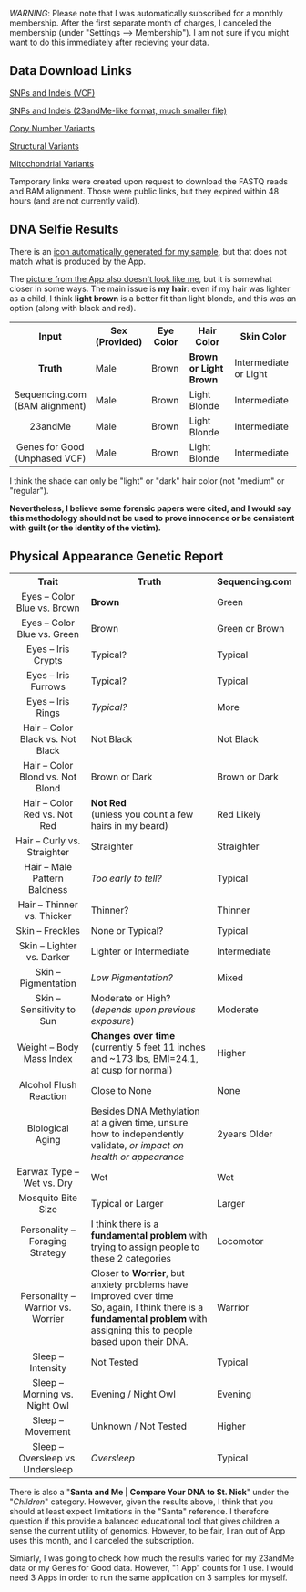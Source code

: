 *WARNING*: Please note that I was automatically subscribed for a monthly membership.  After the first separate month of charges, I canceled the membership (under "Settings --> Membership").  I am not sure if you might want to do this immediately after recieving your data.

## Data Download Links

[SNPs and Indels (VCF)](https://api.sequencing.com/download.ashx?id=4606fd1c-f29c-4752-bc8b-c4d5578ad8de)

[SNPs and Indels (23andMe-like format, much smaller file)](https://api.sequencing.com/download.ashx?id=630717f6-6593-478c-9684-ebb598c11a75)

[Copy Number Variants](https://api.sequencing.com/download.ashx?id=31c3aa8a-bdad-4e59-a8fa-ddb6ee9753b2)

[Structural Variants](https://api.sequencing.com/download.ashx?id=ec702951-7814-44ce-8023-9ec76984812b)

[Mitochondrial Variants](https://api.sequencing.com/download.ashx?id=947342e4-406d-4b8c-aeb1-9347235a4531)

Temporary links were created upon request to download the FASTQ reads and BAM alignment.  Those were public links, but they expired within 48 hours (and are not currently valid).

## DNA Selfie Results

There is an [icon automatically generated for my sample](https://github.com/cwarden45/DTC_Scripts/blob/master/Sequencing.com/DNA_Selfie-Profile-211016.PNG), but that does not match what is produced by the App.

The [picture from the App also doesn't look like me](https://github.com/cwarden45/DTC_Scripts/blob/master/Sequencing.com/MyDNASelfie-Sequencing.com-2021Oct17.png), but it is somewhat closer in some ways.  The main issue is **my hair**: even if my hair was lighter as a child, I think **light brown** is a better fit than light blonde, and this was an option (along with black and red).

<table>
  <tbody>
    <tr>
      <th align="center">Input</th>
      <th align="center">Sex<br>(Provided)</th>
      <th align="center">Eye Color</th>
      <th align="center">Hair Color</th>
      <th align="center">Skin Color</th>
    </tr>
    <tr>
      <td align="center"><b>Truth</b></td>
      <td align="left">Male</td>
      <td align="left">Brown</td>
      <td align="left"><b>Brown or Light Brown</b></td>
      <td align="left">Intermediate or Light</td>
     </tr>
    <tr>
      <td align="center">Sequencing.com<br>(BAM alignment)</td>
      <td align="left">Male</td>
      <td align="left">Brown</td>
      <td align="left">Light Blonde</td>
      <td align="left">Intermediate</td>
     </tr>
    <tr>
      <td align="center">23andMe</td>
      <td align="left">Male</td>
      <td align="left">Brown</td>
      <td align="left">Light Blonde</td>
      <td align="left">Intermediate</td>
     </tr>
    <tr>
      <td align="center">Genes for Good<br>(Unphased VCF)</td>
      <td align="left">Male</td>
      <td align="left">Brown</td>
      <td align="left">Light Blonde</td>
      <td align="left">Intermediate</td>
     </tr>
</tbody>
</table>

I think the shade can only be "light" or "dark" hair color (not "medium" or "regular").

**Nevertheless, I believe some forensic papers were cited, and I would say this methodology should not be used to prove innocence or be consistent with guilt (or the identity of the victim).**

## Physical Appearance Genetic Report

<table>
  <tbody>
    <tr>
      <th align="center">Trait</th>
      <th align="center"><b>Truth</b></th>
      <th align="center"><b>Sequencing.com</b></th>
    </tr>
    <tr>
      <td align="center">Eyes – Color Blue vs. Brown</td>
      <td align="left"><b>Brown</b></td>
      <td align="left">Green</td>
    </tr>
    <tr>
      <td align="center">Eyes – Color Blue vs. Green</td>
       <td align="left">Brown</td>
       <td align="left">Green or Brown</td>
    </tr>
    <tr>
      <td align="center">Eyes – Iris Crypts</td>
      <td align="left">Typical?</td>
      <td align="left">Typical</td>
    </tr>
    <tr>
      <td align="center">Eyes – Iris Furrows</td>
      <td align="left">Typical?</td>
      <td align="left">Typical</td>
    </tr>
    <tr>
      <td align="center">Eyes – Iris Rings</td>
      <td align="left"><i>Typical?</i></td>
      <td align="left">More</td>
    </tr>
    <tr>
      <td align="center">Hair – Color Black vs. Not Black</td>
      <td align="left">Not Black</td>
      <td align="left">Not Black</td>
    </tr>
    <tr>
      <td align="center">Hair – Color Blond vs. Not Blond</td>
      <td align="left">Brown or Dark</td>
      <td align="left">Brown or Dark</td>
    </tr>
    <tr>
      <td align="center">Hair – Color Red vs. Not Red</td>
      <td align="left"><b>Not Red</b></br>(unless you count a few hairs in my beard)</td>
      <td align="left">Red Likely</td>
    </tr>
    <tr>
      <td align="center">Hair – Curly vs. Straighter</td>
      <td align="left">Straighter</td>
      <td align="left">Straighter</td>
    </tr>
    <tr>
      <td align="center">Hair – Male Pattern Baldness</td>
      <td align="left"><i>Too early to tell?</i></td>
      <td align="left">Typical</td>
    </tr>
    <tr>
      <td align="center">Hair – Thinner vs. Thicker</td>
      <td align="left">Thinner?</td>
      <td align="left">Thinner</td>
    </tr>
    <tr>
      <td align="center">Skin – Freckles</td>
      <td align="left">None or Typical?</td>
      <td align="left">Typical</td>
    </tr>
    <tr>
      <td align="center">Skin – Lighter vs. Darker</td>
      <td align="left">Lighter or Intermediate</td>
      <td align="left">Intermediate</td>
    </tr>
    <tr>
      <td align="center">Skin – Pigmentation</td>
      <td align="left"><i>Low Pigmentation?</i></td>
      <td align="left">Mixed</td>
    </tr>
    <tr>
      <td align="center">Skin – Sensitivity to Sun</td>
      <td align="left">Moderate or High?<br>(<i>depends upon previous exposure</i>)</td>
      <td align="left">Moderate</td>
    </tr>
    <tr>
      <td align="center">Weight – Body Mass Index</td>
      <td align="left"><b>Changes over time</b><br>(currently 5 feet 11 inches and ~173 lbs, BMI=24.1, at cusp for normal)</td>
      <td align="left">Higher</td>
    </tr>
    <tr>
      <td align="center">Alcohol Flush Reaction</td>
      <td align="left">Close to None</td>
      <td align="left">None</td>
    </tr>
    <tr>
      <td align="center">Biological Aging</td>
      <td align="left">Besides DNA Methylation at a given time, unsure how to independently validate, <i>or impact on health or appearance</i></td>
      <td align="left">2years Older</td>
    </tr>
    <tr>
      <td align="center">Earwax Type – Wet vs. Dry</td>
      <td align="left">Wet</td>
      <td align="left">Wet</td>
    </tr>
    <tr>
       <td align="center">Mosquito Bite Size</td>
       <td align="left">Typical or Larger</td>
       <td align="left">Larger</td>
    </tr>
    <tr>
       <td align="center">Personality – Foraging Strategy</td>
       <td align="left">I think there is a <b>fundamental problem</b> with trying to assign people to these 2 categories</td>
       <td align="left">Locomotor</td>
    </tr>
    <tr>
       <td align="center">Personality – Warrior vs. Worrier</td>
       <td align="left">Closer to <b>Worrier</b>, but anxiety problems have improved over time</br>So, again, I think there is a <b>fundamental problem</b> with assigning this to people based upon their DNA.</td>
        <td align="left">Warrior</td>
    </tr>
    <tr>
       <td align="center">Sleep – Intensity</td>
       <td align="left">Not Tested</td>
       <td align="left">Typical</td>
    </tr>
    <tr>
        <td align="center">Sleep – Morning vs. Night Owl</td>
        <td align="left">Evening / Night Owl</td>
        <td align="left">Evening</td>
    </tr>
    <tr>
        <td align="center">Sleep – Movement</td>
        <td align="left">Unknown / Not Tested</td>
        <td align="left">Higher</td>
    </tr>
    <tr>
        <td align="center">Sleep – Oversleep vs. Undersleep</td>
  <td align="left"><i>Oversleep</i></td>
        <td align="left">Typical</td>
    </tr>
 </tr>
</tbody>
</table>

There is also a "**Santa and Me | Compare Your DNA to St. Nick**" under the "*Children*" category.  However, given the results above, I think that you should at least expect limitations in the "Santa" reference.  I therefore question if this provide a balanced educational tool that gives children a sense the current utility of genomics.  However, to be fair, I ran out of App uses this month, and I canceled the subscription.

Simiarly, I was going to check how much the results varied for my 23andMe data or my Genes for Good data.  However, "1 App" counts for 1 use.  I would need 3 Apps in order to run the same application on 3 samples for myself.
